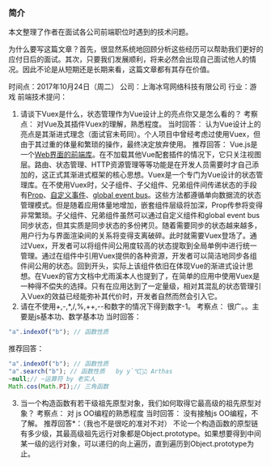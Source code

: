 ### 简介
本文整理了作者在面试各公司前端职位时遇到的技术问题。

为什么要写这篇文章？首先，很显然系统地回顾分析这些经历可以帮助我们更好的应付日后的面试。其次，只要我们发展顺利，将来必然会出现自己面试他人的情况。因此不论是从短期还是长期来看，这篇文章都有其存在价值。

时间点：2017年10月24日（周二）
公司：上海冰穹网络科技有限公司
行业：游戏
前端技术提问：
1. 请谈下Vuex是什么，状态管理作为Vue设计上的亮点你又是怎么看的？
考察点：
    对Vue及其插件Vuex的理解，熟悉程度。
当时回答：
    认为Vue设计上的亮点是其渐进式理念（面试官未苟同）。个人项目中曾经考虑过使用Vuex，但由于其过重的体量和繁琐的操作，最终决定放弃使用。
推荐回答：
    Vue.js是一个[Web界面的前端库](https://zhuanlan.zhihu.com/evanyou/20302927)。在不加载其他Vue配套插件的情况下，它只关注视图层。路由、状态管理、HTTP资源管理等等功能是在开发人员需要时才自己添加的，这正式其渐进式框架的核心思想。Vuex是一个专门为Vue设计的状态管理库。在不使用Vuex时，父子组件、子父组件、兄弟组件间传递状态的手段有[Prop](https://cn.vuejs.org/v2/guide/components.html#Prop)、[自定义事件](https://cn.vuejs.org/v2/guide/components.html#自定义事件)、[global event bus](https://cn.vuejs.org/v2/guide/components.html#非父子组件的通信)。这些方法都遵循单向数据流的状态管理模式。但是随着应用体量地增加，嵌套组件层级将加深，Prop传参将变得非常繁琐。子父组件、兄弟组件虽然可以通过自定义组件和global event bus同步状态，但其实质是同步状态的多份拷贝。随着需要同步的状态越来越多，用户行为与界面渲染间的关系将变得支离破碎。此时就需要Vuex登场了。通过Vuex，开发者可以将组件间公用度较高的状态提取到全局单例中进行统一管理。通过在组件中引用Vuex提供的各种资源，开发者可以简洁地同步各组件间公用的状态。回到开头，实际上该组件依旧在体现Vue的渐进式设计思想。在Vuex的官方文档中尤雨溪本人也提到了，在简单的应用中使用Vuex是一种得不偿失的选择。只有在应用达到了一定量级，相对其混乱的状态管理引入Vuex的效益已经能弥补其代价时，开发者自然而然会引入它。
2. 请在不使用+,-,*,/,%,++,--和数字的情况下得到数字-1。
考察点：
    很广。。主要是js基本功、数学基本功
当时回答：
``` javascript
"a".indexOf("b"); // 函数性质
```
推荐回答：
``` javascript
"a".indexOf("b"); // 函数性质
"a".search("b"); // 函数性质   by y`℃♫ Arthas
~null;// ~运算符 by 老实人
Math.cos(Math.PI);// 三角函数
```
3. 当一个构造函数有若干级祖先原型对象，我们如何取得它最高级的祖先原型对象？
考察点：
    对 js OO编程的熟悉程度
当时回答：
没有接触js OO编程，不了解。
推荐回答*：（我也不是很吃的准对不对）
不论一个构造函数的原型链有多少级，其最高级祖先远行对象都是Object.prototype。如果想要得到中间某一级的远行对象，可以递归的向上遍历，直到遍历到Object.prototype为止。